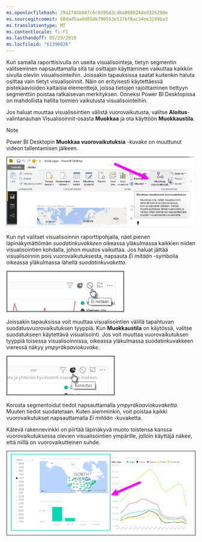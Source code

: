 ```yaml
---
ms.openlocfilehash: 29a274bb847c6c0395d3cdba868024ded326290e
ms.sourcegitcommit: 60dad5aa0d85db790553e537bf8ac34ee3289ba3
ms.translationtype: MT
ms.contentlocale: fi-FI
ms.lasthandoff: 05/29/2019
ms.locfileid: "61396826"
---
```

Kun samalla raporttisivulla on useita visualisointeja, tietyn segmentin valitseminen napsauttamalla sitä tai osittajan käyttäminen vaikuttaa kaikkiin sivulla oleviin visualisointeihin. Joissakin tapauksissa saatat kuitenkin haluta osittaa vain tietyt visualisoinnit. Näin on erityisesti käytettäessä pistekaavioiden kaltaisia elementtejä, joissa tietojen rajoittaminen tiettyyn segmenttiin poistaa ratkaisevan merkityksen. Onneksi Power BI Desktopissa on mahdollista hallita toimien vaikutusta visualisointeihin.

Jos haluat muuttaa visualisointien välistä vuorovaikutusta, valitse **Aloitus**-valintanauhan Visualisoinnit-osasta **Muokkaa** ja ota käyttöön **Muokkaustila**.

>[!NOTE]
>Power BI Desktopin **Muokkaa vuorovaikutuksia** -kuvake on muuttunut videon tallentamisen jälkeen.
> 
> 

![](media/3-11a-create-interaction-between-visualizations/3-11a_1.png)

Kun nyt valitset visualisoinnin raporttipohjalla, näet pienen läpinäkymättömän *suodatinkuvakkeen* oikeassa yläkulmassa kaikkien niiden visualisointien kohdalla, johon muutos vaikuttaa. Jos haluat jättää visualisoinnin pois vuorovaikutuksesta, napsauta *Ei mitään* -symbolia oikeassa yläkulmassa lähellä *suodatinkuvaketta*.

![](media/3-11a-create-interaction-between-visualizations/3-11a_2.png)

Joissakin tapauksissa voit muuttaa visualisointien välillä tapahtuvan suodatusvuorovaikutuksen tyyppiä. Kun **Muokkaustila** on käytössä, valitse suodatukseen käytettävä visualisointi. Jos voit muuttaa vuorovaikutuksen tyyppiä toisessa visualisoinnissa, oikeassa yläkulmassa suodatinkuvakkeen vieressä näkyy *ympyräkaaviokuvake*.

![](media/3-11a-create-interaction-between-visualizations/3-11a_3.png)

Korosta segmentoidut tiedot napsauttamalla *ympyräkaaviokuvaketta*. Muuten tiedot suodatetaan. Kuten aiemminkin, voit poistaa kaikki vuorovaikutukset napsauttamalla *Ei mitään* -kuvaketta.

Kätevä rakennevinkki on piirtää läpinäkyvä muoto toistensa kanssa vuorovaikutuksessa olevien visualisointien ympärille, jolloin käyttäjä näkee, että niillä on vuorovaikutteinen suhde.

![](media/3-11a-create-interaction-between-visualizations/3-11a_4.png)

